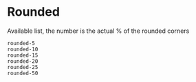 
# Rounded

Available list, the number is the actual % of the rounded corners
```
rounded-5
rounded-10
rounded-15
rounded-20
rounded-25
rounded-50
```
